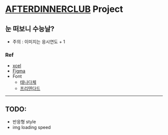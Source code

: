# [AFTERDINNERCLUB](https://afterdinnerclub.kr/) Project

## 눈 떠보니 수능날?

- 주의 : 이미지는 응시연도 + 1

### Ref

- [xcel](https://docs.google.com/spreadsheets/d/1aDypjhLoux3P3KfMobptTFXYY1FOamRaCnNJraSRc-M/edit?gid=1426156298#gid=1426156298)
- [Figma](https://www.figma.com/design/8R35bzPzJ5oHDfVtdTbPps/2024_%EC%88%98%EB%8A%A5?node-id=0-1&t=ncwBQSe8VndqvBaN-1)
- Font
  - [태나다체](https://noonnu.cc/font_page/1042)
  - [프리텐다드](https://noonnu.cc/font_page/694)

---

## TODO:

- 반응형 style
- img loading speed
